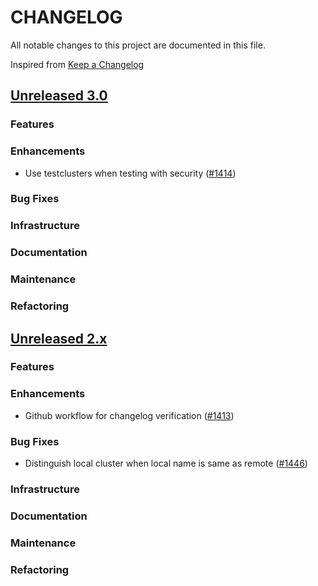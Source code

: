 # CHANGELOG
All notable changes to this project are documented in this file.

Inspired from [Keep a Changelog](https://keepachangelog.com/en/1.1.0/)

## [Unreleased 3.0](https://github.com/opensearch-project/anomaly-detection/compare/2.x...HEAD)
### Features
### Enhancements
- Use testclusters when testing with security ([#1414](https://github.com/opensearch-project/anomaly-detection/pull/1414))
### Bug Fixes
### Infrastructure
### Documentation
### Maintenance
### Refactoring

## [Unreleased 2.x](https://github.com/opensearch-project/anomaly-detection/compare/2.19...2.x)
### Features

### Enhancements
- Github workflow for changelog verification ([#1413](https://github.com/opensearch-project/anomaly-detection/pull/1413))
### Bug Fixes
- Distinguish local cluster when local name is same as remote ([#1446](https://github.com/opensearch-project/anomaly-detection/pull/1446))
### Infrastructure
### Documentation
### Maintenance
### Refactoring